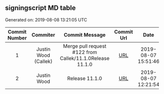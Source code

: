 ## signingscript MD table
Generated on: 2019-08-08 13:21:05 UTC

| Commit Number | Commiter | Commit Message | Commit Url | Date | 
|:-----:|:-----:|:----------------------------------:|:------:|:----:| 
|1|Justin Wood (Callek)|Merge pull request #122 from Callek/11.1.0Release 11.1.0|[URL](https://api.github.com/repos/mozilla-releng/signingscript/commits/dae10488ff88595044612efd09beefd41235035c)|2019-08-07 15:51:46
|2|Justin Wood|Release 11.1.0|[URL](https://api.github.com/repos/mozilla-releng/signingscript/commits/d078b403beeac0097c2a83dede7b61fe5ec27671)|2019-08-07 12:21:54
